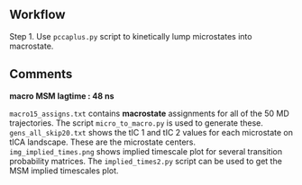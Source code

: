 ## Workflow

Step 1. Use `pccaplus.py` script to kinetically lump microstates into macrostate.


## Comments

**macro MSM lagtime : 48 ns**
</br >

`macro15_assigns.txt` contains **macrostate** assignments for all of the 50 MD trajectories. 
The script `micro_to_macro.py` is used to generate these.
</br>
`gens_all_skip20.txt` shows the tIC 1 and tIC 2 values for each microstate on tICA landscape. These are the microstate centers.
</br>
`img_implied_times.png` shows implied timescale plot for several transition probability matrices. 
The `implied_times2.py` script can be used to get the MSM implied timescales plot.
